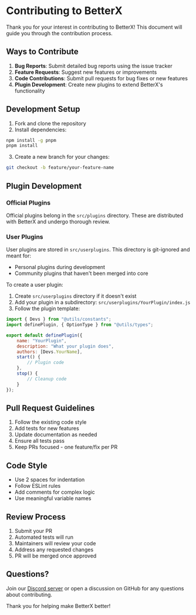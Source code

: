 # Contributing to BetterX

Thank you for your interest in contributing to BetterX! This document will guide you through the contribution process.

## Ways to Contribute

1. **Bug Reports**: Submit detailed bug reports using the issue tracker
2. **Feature Requests**: Suggest new features or improvements
3. **Code Contributions**: Submit pull requests for bug fixes or new features
4. **Plugin Development**: Create new plugins to extend BetterX's functionality

## Development Setup

1. Fork and clone the repository
2. Install dependencies:
```bash
npm install -g pnpm
pnpm install
```
3. Create a new branch for your changes:
```bash
git checkout -b feature/your-feature-name
```

## Plugin Development

### Official Plugins
Official plugins belong in the `src/plugins` directory. These are distributed with BetterX and undergo thorough review.

### User Plugins
User plugins are stored in `src/userplugins`. This directory is git-ignored and meant for:
- Personal plugins during development
- Community plugins that haven't been merged into core

To create a user plugin:
1. Create `src/userplugins` directory if it doesn't exist
2. Add your plugin in a subdirectory: `src/userplugins/YourPlugin/index.js`
3. Follow the plugin template:
```javascript
import { Devs } from "@utils/constants";
import definePlugin, { OptionType } from "@utils/types";

export default definePlugin({
    name: "YourPlugin",
    description: "What your plugin does",
    authors: [Devs.YourName],
    start() {
        // Plugin code
    },
    stop() {
        // Cleanup code
    }
});
```

## Pull Request Guidelines

1. Follow the existing code style
2. Add tests for new features
3. Update documentation as needed
4. Ensure all tests pass
5. Keep PRs focused - one feature/fix per PR

## Code Style

- Use 2 spaces for indentation
- Follow ESLint rules
- Add comments for complex logic
- Use meaningful variable names

## Review Process

1. Submit your PR
2. Automated tests will run
3. Maintainers will review your code
4. Address any requested changes
5. PR will be merged once approved

## Questions?

Join our [Discord server](https://discord.gg/jeAE8cq97U) or open a discussion on GitHub for any questions about contributing.

Thank you for helping make BetterX better!
